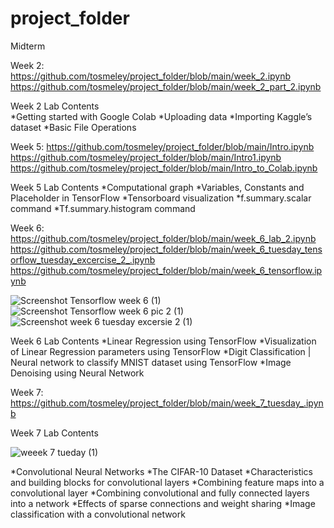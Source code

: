 # project_folder
Midterm 

Week 2:  https://github.com/tosmeley/project_folder/blob/main/week_2.ipynb
         https://github.com/tosmeley/project_folder/blob/main/week_2_part_2.ipynb
	 
Week 2 Lab Contents	 
*Getting started with Google Colab
*Uploading data
*Importing Kaggle’s dataset
*Basic File Operations

Week 5: 
             https://github.com/tosmeley/project_folder/blob/main/Intro.ipynb
             https://github.com/tosmeley/project_folder/blob/main/Intro1.ipynb
             https://github.com/tosmeley/project_folder/blob/main/Intro_to_Colab.ipynb
	     
Week 5 Lab Contents
*Computational graph
*Variables, Constants and Placeholder in TensorFlow
*Tensorboard visualization
*f.summary.scalar command
*Tf.summary.histogram command


Week 6: https://github.com/tosmeley/project_folder/blob/main/week_6_lab_2.ipynb
        https://github.com/tosmeley/project_folder/blob/main/week_6_tuesday_tensorflow_tuesday_excercise_2_.ipynb
	      https://github.com/tosmeley/project_folder/blob/main/week_6_tensorflow.ipynb
	      
![Screenshot Tensorflow week 6 (1)](https://user-images.githubusercontent.com/60792090/197048524-6fd32327-7de4-4f2b-a79e-8fcae0e030ab.png)	
![Screenshot Tensorflow week 6 pic 2 (1)](https://user-images.githubusercontent.com/60792090/197048520-197c1332-d0db-469a-9a33-1887a5034d68.png)
![Screenshot week 6 tuesday excersie 2 (1)](https://user-images.githubusercontent.com/60792090/197048510-5b0bbddd-b16c-45f1-875b-36249eb4a2c2.png)


Week 6 Lab Contents
*Linear Regression using TensorFlow
*Visualization of Linear Regression parameters using TensorFlow
*Digit Classification | Neural network to classify MNIST dataset using TensorFlow
*Image Denoising using Neural Network


Week 7: https://github.com/tosmeley/project_folder/blob/main/week_7_tuesday_.ipynb

Week 7 Lab Contents

![weeek 7 tueday (1)](https://user-images.githubusercontent.com/60792090/197048885-cc85c5cd-012d-4ff5-a960-6f0db58ae759.png)

 *Convolutional Neural Networks
 *The CIFAR-10 Dataset
 *Characteristics and building blocks for convolutional layers
 *Combining feature maps into a convolutional layer
 *Combining convolutional and fully connected layers into a network
 *Effects of sparse connections and weight sharing
 *Image classification with a convolutional network
